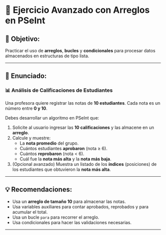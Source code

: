 # 🧠 Ejercicio Avanzado con Arreglos en PSeInt

## 🎯 Objetivo:
Practicar el uso de **arreglos**, **bucles** y **condicionales** para procesar datos almacenados en estructuras de tipo lista.

---

## 📝 Enunciado:

### 📊 Análisis de Calificaciones de Estudiantes

Una profesora quiere registrar las notas de **10 estudiantes**. Cada nota es un número entre **0 y 10**.

Debes desarrollar un algoritmo en PSeInt que:

1. Solicite al usuario ingresar las **10 calificaciones** y las almacene en un **arreglo**.
2. Calcule y muestre:
   - La **nota promedio** del grupo.
   - Cuántos estudiantes **aprobaron** (nota ≥ 6).
   - Cuántos **reprobaron** (nota < 6).
   - Cuál fue la **nota más alta** y la **nota más baja**.
3. (Opcional avanzado) Muestra un listado de los **índices** (posiciones) de los estudiantes que obtuvieron la **nota más alta**.

---

## 💡 Recomendaciones:

- Usa un **arreglo de tamaño 10** para almacenar las notas.
- Usa variables auxiliares para contar aprobados, reprobados y para acumular el total.
- Usa un bucle `para` para recorrer el arreglo.
- Usa condicionales para hacer las validaciones necesarias.

---

